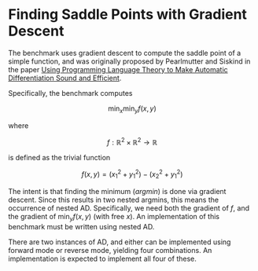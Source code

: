 # Finding Saddle Points with Gradient Descent

The benchmark uses gradient descent to compute the saddle point of a
simple function, and was originally proposed by Pearlmutter and
Siskind in the paper [Using Programming Language Theory to Make
Automatic Differentiation Sound and
Efficient](https://link.springer.com/chapter/10.1007/978-3-540-68942-3_8).

Specifically, the benchmark computes

```math
\text{min}_ {x} \text{min}_ {y} f(x,y)
```

where

```math
f : \mathbb{R}^2 \times \mathbb{R}^2 \rightarrow \mathbb{R}
```

is defined as the trivial function

```math
f(x,y) = (x_1^2 + y_1^2) - (x_2^2 + y_1^2)
```

The intent is that finding the minimum (*argmin*) is done via gradient
descent. Since this results in two nested argmins, this means the
occurrence of nested AD. Specifically, we need both the gradient of
$f$, and the gradient of $\text{min}_ {y} f(x,y)$ (with free $x$). An
implementation of this benchmark must be written using nested AD.

There are two instances of AD, and either can be implemented using
forward mode or reverse mode, yielding four combinations. An
implementation is expected to implement all four of these.
